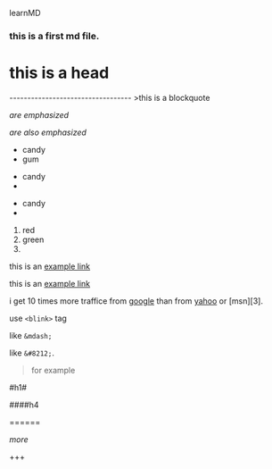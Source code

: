 learnMD

### this is a first md file.

<h1>this is  a head</h1>
----------------------------------
>this is a blockquote

*are emphasized*

_are also  emphasized_


* candy
* gum

+ candy
+ 
- candy
- 

1. red
2. green
3. 

this is an  [example link](http://example.com)

this is an [example link](http://example.com/ "with a title")

i get 10 times more traffice from [google][1] than from [yahoo][2] or [msn][3].

[1]:http://google.com/ "google"
[2]:http://search.yahoo.com  "yahooh"


use `<blink>` tag

like `&mdash;`

like `&#8212;`.


<blockquote>
<p>for example</p>
</blockquote>


#h1#

####h4

======

*more*


+++